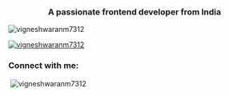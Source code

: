 <h3 align="center">A passionate frontend developer from India</h3>

<p align="left"> <img src="https://komarev.com/ghpvc/?username=vigneshwaranm7312&label=Profile%20views&color=0e75b6&style=flat" alt="vigneshwaranm7312" /> </p>

<p align="left"> <a href="https://github.com/ryo-ma/github-profile-trophy"><img src="https://github-profile-trophy.vercel.app/?username=vigneshwaranm7312" alt="vigneshwaranm7312" /></a> </p>

<h3 align="left">Connect with me:</h3>
<p align="left">
</p>

<p>&nbsp;<img align="center" src="https://github-readme-stats.vercel.app/api?username=vigneshwaranm7312&show_icons=true&locale=en" alt="vigneshwaranm7312" /></p>
